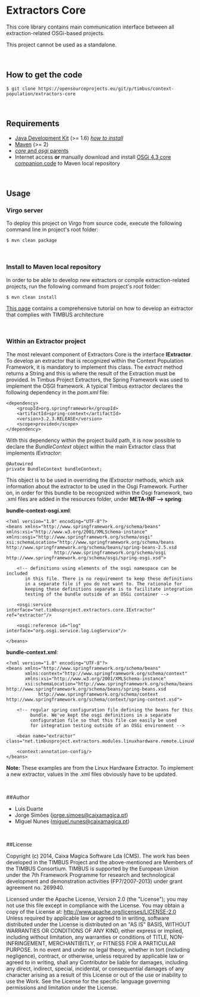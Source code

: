 # Extractors Core

This core library contains main communication interface between all extraction-related OSGi-based projects.

This project cannot be used as a standalone.

&nbsp;

## How to get the code

	$ git clone https://opensourceprojects.eu/git/p/timbus/context-population/extractors-core

&nbsp;

## Requirements

- [Java Development Kit][req-java] (>= 1.6) _[how to install][osp-install-java]_
- [Maven][req-maven] (>= 2)
- [_core_ and _osgi_ parents][req-parents]
- Internet access **or** manually download and install [OSGi 4.3 core companion code](http://www.osgi.org/Download) to Maven local repository

&nbsp;

## Usage

### Virgo server

To deploy this project on Virgo from source code, execute the following command line in project's root folder:

	$ mvn clean package

&nbsp;

### Install to Maven local repository

In order to be able to develop new extractors or compile extraction-related projects, run the following command from project's root folder:

	$ mvn clean install
[This page](https://opensourceprojects.eu/p/timbus/context-population/extractors/wiki/How%20to%20create%20a%20new%20Extractor/) contains a comprehensive tutorial on how to develop an extractor that complies with TIMBUS architecture

&nbsp;

### Within an Extractor project

The most relevant component of Extractors Core is the interface **IExtractor**. To develop an extractor that is recognized within the Context Population Framework, it is mandatory to implement this class. The *extract* method returns a String and this is where the result of the Extraction must be provided.
In Timbus Project Extractors, the Spring Framework was used to implement the OSGI framework. A typical Timbus extractor declares the following dependency in the *pom.xml* file:

	<dependency>
        <groupId>org.springframework</groupId>
        <artifactId>spring-context</artifactId>
        <version>3.2.3.RELEASE</version>
        <scope>provided</scope>
    </dependency>

With this dependency within the project build path, it is now possible to declare the *BundleContext* object within the main Extractor class that implements *IExtractor*:

	@Autowired
	private BundleContext bundleContext;
This object is to be used in overriding the *IExtractor* methods, which ask information about the extractor to be used in the Osgi Framework.
Further on, in order for this bundle to be recognized within the Osgi framework, two .xml files are added in the resources folder, under **META-INF --> spring**:

**bundle-context-osgi.xml**:
	
	<?xml version="1.0" encoding="UTF-8"?>
	<beans xmlns="http://www.springframework.org/schema/beans"
	xmlns:xsi="http://www.w3.org/2001/XMLSchema-instance"
	xmlns:osgi="http://www.springframework.org/schema/osgi"
	xsi:schemaLocation="http://www.springframework.org/schema/beans http://www.springframework.org/schema/beans/spring-beans-2.5.xsd
	                  http://www.springframework.org/schema/osgi http://www.springframework.org/schema/osgi/spring-osgi.xsd">

		<!-- definitions using elements of the osgi namespace can be included
		   in this file. There is no requirement to keep these definitions
		   in a separate file if you do not want to. The rationale for 
		   keeping these definitions separate is to facilitate integration
		   testing of the bundle outside of an OSGi container -->

		<osgi:service interface="net.timbusproject.extractors.core.IExtractor" ref="extractor"/>

		<osgi:reference id="log" interface="org.osgi.service.log.LogService"/>

	</beans>

**bundle-context.xml**:

	<?xml version="1.0" encoding="UTF-8"?>
	<beans xmlns="http://www.springframework.org/schema/beans"
	       xmlns:context="http://www.springframework.org/schema/context"
	       xmlns:xsi="http://www.w3.org/2001/XMLSchema-instance"
	       xsi:schemaLocation="http://www.springframework.org/schema/beans http://www.springframework.org/schema/beans/spring-beans.xsd
	            http://www.springframework.org/schema/context http://www.springframework.org/schema/context/spring-context.xsd">

	    <!-- regular spring configuration file defining the beans for this
	         bundle. We've kept the osgi definitions in a separate
	         configuration file so that this file can easily be used
	         for integration testing outside of an OSGi environment -->

	    <bean name="extractor" class="net.timbusproject.extractors.modules.linuxhardware.remote.LinuxHardwareExtractor"/>

	    <context:annotation-config/>
	</beans>

**Note:** These examples are from the Linux Hardware Extractor. To implement a new extractor, values in the .xml files obviously have to be updated.

&nbsp;

##Author

- Luís Duarte
- Jorge Simões (<jorge.simoes@caixamagica.pt>)
- Miguel Nunes (<miguel.nunes@caixamagica.pt>)

&nbsp;

##License

Copyright (c) 2014, Caixa Magica Software Lda (CMS).
The work has been developed in the TIMBUS Project and the above-mentioned are Members of the TIMBUS Consortium.
TIMBUS is supported by the European Union under the 7th Framework Programme for research and technological development and demonstration activities (FP7/2007-2013) under grant agreement no. 269940.

Licensed under the Apache License, Version 2.0 (the "License"); you may not use this file except in compliance with the License. You may obtain a copy of the License at:   http://www.apache.org/licenses/LICENSE-2.0 Unless required by applicable law or agreed to in writing, software distributed under the License is distributed on an "AS IS" BASIS, WITHOUT WARRANTIES OR CONDITIONS OF ANY KIND, either express or implied, including without limitation, any warranties or conditions of TITLE, NON-INFRINGEMENT, MERCHANTIBITLY, or FITNESS FOR A PARTICULAR PURPOSE. In no event and under no legal theory, whether in tort (including negligence), contract, or otherwise, unless required by applicable law or agreed to in writing, shall any Contributor be liable for damages, including any direct, indirect, special, incidental, or consequential damages of any character arising as a result of this License or out of the use or inability to use the Work.
See the License for the specific language governing permissions and limitation under the License.

[req-java]: http://www.oracle.com/technetwork/java/javase/downloads
[req-maven]: http://maven.apache.org/download.cgi
[req-parents]: /p/timbus/support/maven-parents/
[osp-install-java]: /p/timbus/wiki/How%20to%20install:%20Java/

